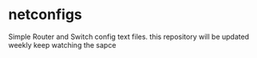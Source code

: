 # netconfigs
Simple Router and Switch config text files.
this repository will be updated weekly keep watching the sapce

